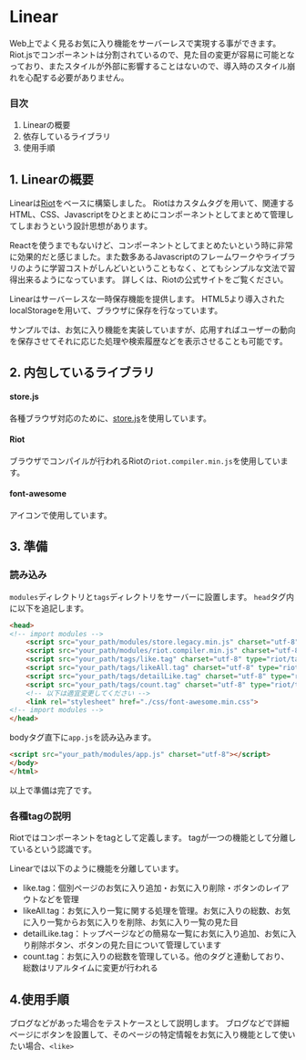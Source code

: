 # Linear

Web上でよく見るお気に入り機能をサーバーレスで実現する事ができます。
Riot.jsでコンポーネントは分割されているので、見た目の変更が容易に可能となっており、またスタイルが外部に影響することはないので、導入時のスタイル崩れを心配する必要がありません。


### 目次

1. Linearの概要
2. 依存しているライブラリ
3. 使用手順

## 1. Linearの概要

Linearは[Riot](http://riotjs.com/)をベースに構築しました。
Riotはカスタムタグを用いて、関連するHTML、CSS、Javascriptをひとまとめにコンポーネントとしてまとめて管理してしまおうという設計思想があります。

Reactを使うまでもないけど、コンポーネントとしてまとめたいという時に非常に効果的だと感じました。また数多あるJavascriptのフレームワークやライブラリのように学習コストがしんどいということもなく、とてもシンプルな文法で習得出来るようになっています。
詳しくは、Riotの公式サイトをご覧ください。

Linearはサーバーレスな一時保存機能を提供します。
HTML5より導入されたlocalStorageを用いて、ブラウザに保存を行なっています。

サンプルでは、お気に入り機能を実装していますが、応用すればユーザーの動向を保存させてそれに応じた処理や検索履歴などを表示させることも可能です。

## 2. 内包しているライブラリ

#### store.js

各種ブラウザ対応のために、[store.js](https://github.com/marcuswestin/store.js/)を使用しています。

#### Riot

ブラウザでコンパイルが行われるRiotの`riot.compiler.min.js`を使用しています。

#### font-awesome

アイコンで使用しています。

## 3. 準備

### 読み込み

`modules`ディレクトリと`tags`ディレクトリをサーバーに設置します。
`head`タグ内に以下を追記します。

```html
<head>
<!-- import modules -->
	<script src="your_path/modules/store.legacy.min.js" charset="utf-8"></script>
	<script src="your_path/modules/riot.compiler.min.js" charset="utf-8"></script>
	<script src="your_path/tags/like.tag" charset="utf-8" type="riot/tag"></script>
	<script src="your_path/tags/likeAll.tag" charset="utf-8" type="riot/tag"></script>
	<script src="your_path/tags/detailLike.tag" charset="utf-8" type="riot/tag"></script>
	<script src="your_path/tags/count.tag" charset="utf-8" type="riot/tag"></script>
	<!-- 以下は適宜変更してください -->
	<link rel="stylesheet" href="./css/font-awesome.min.css">
<!-- import modules -->
</head>
```

bodyタグ直下に`app.js`を読み込みます。

```html
<script src="your_path/modules/app.js" charset="utf-8"></script>
</body>
</html>
```

以上で準備は完了です。

### 各種tagの説明

Riotではコンポーネントをtagとして定義します。
tagが一つの機能として分離しているという認識です。

Linearでは以下のように機能を分離しています。

* like.tag：個別ページのお気に入り追加・お気に入り削除・ボタンのレイアウトなどを管理
* likeAll.tag：お気に入り一覧に関する処理を管理。お気に入りの総数、お気に入り一覧からお気に入りを削除、お気に入り一覧の見た目
* detailLike.tag：トップページなどの簡易な一覧にお気に入り追加、お気に入り削除ボタン、ボタンの見た目について管理しています
* count.tag：お気に入りの総数を管理している。他のタグと連動しており、総数はリアルタイムに変更が行われる

## 4.使用手順

ブログなどがあった場合をテストケースとして説明します。
ブログなどで詳細ページにボタンを設置して、そのページの特定情報をお気に入り機能として使いたい場合、`<like>`